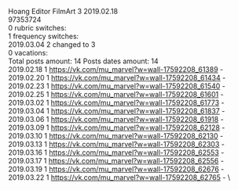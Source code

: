 Hoang	Editor FilmArt 3 2019.02.18\
97353724\
0 rubric switches:\
1 frequency switches:\
2019.03.04 2 changed to 3 \
0 vacations:\
Total posts amount: 14	Posts dates amount: 14\
2019.02.18 1 https://vk.com/mu_marvel?w=wall-17592208_61389 - \
2019.02.20 1 https://vk.com/mu_marvel?w=wall-17592208_61434 - \
2019.02.23 1 https://vk.com/mu_marvel?w=wall-17592208_61540 - \
2019.02.25 1 https://vk.com/mu_marvel?w=wall-17592208_61601 - \
2019.03.02 1 https://vk.com/mu_marvel?w=wall-17592208_61773 - \
2019.03.04 1 https://vk.com/mu_marvel?w=wall-17592208_61837 - \
2019.03.06 1 https://vk.com/mu_marvel?w=wall-17592208_61918 - \
2019.03.09 1 https://vk.com/mu_marvel?w=wall-17592208_62128 - \
2019.03.10 1 https://vk.com/mu_marvel?w=wall-17592208_62130 - \
2019.03.13 1 https://vk.com/mu_marvel?w=wall-17592208_62303 - \
2019.03.16 1 https://vk.com/mu_marvel?w=wall-17592208_62553 - \
2019.03.17 1 https://vk.com/mu_marvel?w=wall-17592208_62556 - \
2019.03.19 1 https://vk.com/mu_marvel?w=wall-17592208_62676 - \
2019.03.22 1 https://vk.com/mu_marvel?w=wall-17592208_62765 - \
